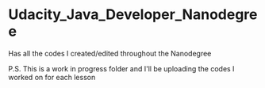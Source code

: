 # Udacity_Java_Developer_Nanodegree
Has all the codes I created/edited throughout the Nanodegree

P.S. This is a work in progress folder and I'll be uploading the codes I worked on for each lesson
